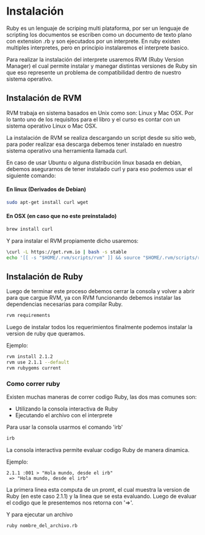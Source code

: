 # Instalación

Ruby es un lenguaje de scriping multi plataforma, por ser un lenguaje de scripting los documentos se escriben como un documento de texto plano con extension .rb y son ejecutados por un interprete. En ruby existen multiples interpretes, pero en principio instalaremos el interprete basico.

Para realizar la instalación del interprete usaremos RVM (Ruby Version Manager) el cual permite instalar y manegar distintas versiones de Ruby sin que eso represente un problema de compatibilidad dentro de nuestro sistema operativo.

## Instalación de RVM

RVM trabaja en sistema basados en Unix como son: Linux y Mac OSX. Por lo tanto uno de los requisitos para el libro y el curso es contar con un sistema operativo Linux o Mac OSX. 

La instalación de RVM se realiza descargando un script desde su sitio web, para poder realizar esa descarga debemos tener instalado en nuestro sistema operativo una herramienta llamada curl.

En caso de usar Ubuntu o alguna distribución linux basada en debian, debemos asegurarnos de tener instalado curl y para eso podemos usar el siguiente comando:

#### En linux (Derivados de Debian)

```bash
sudo apt-get install curl wget
```

#### En OSX (en caso que no este preinstalado)

```bash
brew install curl
```

Y para instalar el RVM propiamente dicho usaremos:

```bash
\curl -L https://get.rvm.io | bash -s stable
echo '[[ -s "$HOME/.rvm/scripts/rvm" ]] && source "$HOME/.rvm/scripts/rvm"'  >> ~/.bashrc
```

## Instalación de Ruby

Luego de terminar este proceso debemos cerrar la consola y volver a abrir para que cargue RVM, ya con RVM funcionando debemos instalar las dependencias necesarias para compilar Ruby.

```bash
rvm requirements
```

Luego de instalar todos los requerimientos finalmente podemos instalar la version de ruby que queramos. 

Ejemplo:

```bash
rvm install 2.1.2
rvm use 2.1.1 --default
rvm rubygems current
```
### Como correr ruby

Existen muchas maneras de correr codigo Ruby, las dos mas comunes son:

- Utilizando la consola interactiva de Ruby
- Ejecutando el archivo con el interprete

Para usar la consola usarmos el comando 'irb'

```bash
irb
```
La consola interactiva permite evaluar codigo Ruby de manera dinamica.

Ejemplo:

```irb
2.1.1 :001 > "Hola mundo, desde el irb"
 => "Hola mundo, desde el irb"
```
La primera linea esta computa de un promt, el cual muestra la version de Ruby (en este caso 2.1.1) y la linea que se esta evaluando. Luego de evaluar el codigo que le presentemos nos retorna con '=>'.

Y para ejecutar un archivo

```bash
ruby nombre_del_archivo.rb
```




